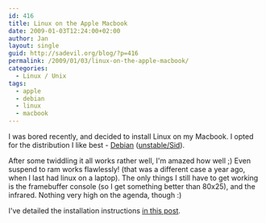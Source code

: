 ```yaml
---
id: 416
title: Linux on the Apple Macbook
date: 2009-01-03T12:24:00+02:00
author: Jan
layout: single
guid: http://sadevil.org/blog/?p=416
permalink: /2009/01/03/linux-on-the-apple-macbook/
categories:
  - Linux / Unix
tags:
  - apple
  - debian
  - linux
  - macbook
---
```

I was bored recently, and decided to install Linux on my Macbook. I opted for the distribution I like best - [Debian](http://www.debian.org) ([unstable/Sid](http://www.debian.org/releases/unstable/)).

After some twiddling it all works rather well, I'm amazed how well ;) Even suspend to ram works flawlessly! (that was a different case a year ago, when I last had linux on a laptop). The only things I still have to get working is the framebuffer console (so I get something better than 80x25), and the infrared. Nothing very high on the agenda, though :)

I've detailed the installation instructions [in this post](https://kcore.org/2010/05/02/running-linux-on-an-apple-macbook-21/).